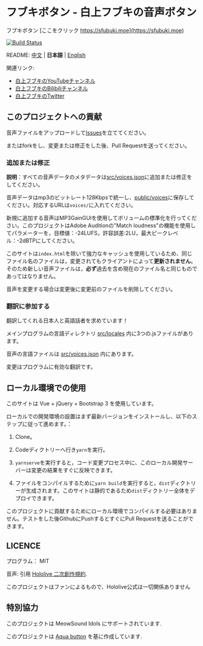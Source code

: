 # フブキボタン - 白上フブキの音声ボタン

フブキボタン [ここをクリック https://sfubuki.moe](https://sfubuki.moe)

[![Build Status](https://github.com/copperion/fubuki-button/workflows/FBK-BTN-CI/badge.svg)](https://github.com/copperion/fubuki-button/actions)

README: [中文](./README.md) | **日本語** | [English](./README.EN.md)

関連リンク:

* [白上フブキのYouTubeチャンネル](https://www.youtube.com/channel/UCdn5BQ06XqgXoAxIhbqw5Rg)
* [白上フブキのBilibiliチャンネル](https://space.bilibili.com/332704117)
* [白上フブキのTwitter](https://twitter.com/shirakamifubuki)

## このプロジェクトへの貢献

音声ファイルをアップロードして[Issues](https://github.com/copperion/fubuki-button/issues)を立ててください。

またはforkをし、変更または修正をした後、Pull Requestを送ってください。

### 追加または修正

**説明**：すべての音声データのメタデータは[src/voices.json](src/voices.json)に追加または修正をしてください。

音声データはmp3のビットレート128Kbpsで統一し、[public/voices](public/voices)に保存してください。対応するURLは`voices/`に入れてください。

新規に追加する音声はMP3GainGUIを使用してボリュームの標準化を行ってください。このプロジェクトはAdobe Auditionの"Match loudness"の機能を使用してパラメーターを，目標値：-24LUFS，許容誤差:2LU，最大ピークレベル：-2dBTPにしてください。

このサイトは`index.html`を除いて強力なキャッシュを使用しているため、同じファイル名のファイルは，変更されてもクライアントによって**更新されません**。そのため新しい音声ファイルは，**必ず**過去を含め現在のファイル名と同じものであってはなりません。

音声を変更する場合は変更後に変更前のファイルを削除してください。

### 翻訳に参加する

翻訳してくれる日本人と英語話者を求めています！

メインプログラムの言語ディレクトリ [src/locales](src/locales) 内に3つの.jsファイルがあります。

音声の言語ファイルは [src/voices.json](src/voices.json) 内にあります。

変更はプログラムに有効な翻訳です。

## ローカル環境での使用

このサイトは Vue + jQuery + Bootstrap 3 を使用しています。

ローカルでの開発環境の設置はまず最新バージョンをインストールし、以下のステップに従って進めます。：

1. Clone。

2. Codeディクトリーへ行き`yarn`を実行。

3. `yarnserve`を実行すると，コード変更プロセス中に、このローカル開発サーバーは変更の結果をすぐに反映できます。

4. ファイルをコンパイルするために`yarn build`を実行すると，`dist`ディクトリーが生成されます。このサイトは静的であるため`dist`ディクトリー全体をデプロイできます。

このプロジェクトに貢献するためにローカル環境でコンパイルする必要はありません。テストをした後GithubにPushするとすぐにPull Requestを送ることができます。

## LICENCE

プログラム： MIT

音声: 引用 [Hololive 二次創作規約](https://www.hololive.tv/terms).

このプロジェクトはファンによるもので、Hololive公式は一切関係ありません

## 特別協力

このプロジェクトは MeowSound Idols にサポートされています.

このプロジェクトは [Aqua button](https://github.com/zyzsdy/aqua-button) を基に作成しています.
